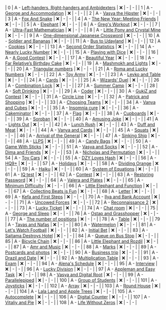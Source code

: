 | 0 | A - [Left-handers, Right-handers and Ambidexters](http://codeforces.com/contest/950/problem/A) | :x: | - | - |
| 1 | A - [George and Accommodation](http://codeforces.com/contest/467/problem/A) | :x: | - | - |
| 2 | A - [Vasya the Hipster](http://codeforces.com/contest/581/problem/A) | :x: | - | - |
| 3 | A - [Fox And Snake](http://codeforces.com/contest/510/problem/A) | :x: | - | - |
| 4 | A - [The New Year: Meeting Friends](http://codeforces.com/contest/723/problem/A) | :x: | - | - |
| 5 | A - [Elephant](http://codeforces.com/contest/617/problem/A) | :x: | - | - |
| 6 | A - [Greg's Workout](http://codeforces.com/contest/255/problem/A) | :x: | - | - |
| 7 | A - [Ultra-Fast Mathematician](http://codeforces.com/contest/61/problem/A) | :x: | - | - |
| 8 | A - [Little Pony and Crystal Mine](http://codeforces.com/contest/454/problem/A) | :x: | - | - |
| 9 | A - [One-dimensional Japanese Crossword](http://codeforces.com/contest/721/problem/A) | :x: | - | - |
| 10 | A - [Soldier and Bananas](http://codeforces.com/contest/546/problem/A) | :x: | - | - |
| 11 | A - [Bus to Udayland](http://codeforces.com/contest/711/problem/A) | :x: | - | - |
| 12 | A - [Cookies](http://codeforces.com/contest/129/problem/A) | :x: | - | - |
| 13 | A - [Second Order Statistics](http://codeforces.com/contest/22/problem/A) | :x: | - | - |
| 14 | A - [Nearly Lucky Number](http://codeforces.com/contest/110/problem/A) | :x: | - | - |
| 15 | A - [Playing with Dice](http://codeforces.com/contest/378/problem/A) | :x: | - | - |
| 16 | A - [A Good Contest](http://codeforces.com/contest/681/problem/A) | :x: | - | - |
| 17 | A - [Beautiful Year](http://codeforces.com/contest/271/problem/A) | :x: | - | - |
| 18 | A - [Far Relative’s Birthday Cake](http://codeforces.com/contest/629/problem/A) | :x: | - | - |
| 19 | A - [Mashmokh and Lights](http://codeforces.com/contest/415/problem/A) | :x: | - | - |
| 20 | A - [Triangular numbers](http://codeforces.com/contest/47/problem/A) | :x: | - | - |
| 21 | A - [Roma and Lucky Numbers](http://codeforces.com/contest/262/problem/A) | :x: | - | - |
| 22 | A - [Toy Army](http://codeforces.com/contest/84/problem/A) | :x: | - | - |
| 23 | A - [Levko and Table](http://codeforces.com/contest/361/problem/A) | :x: | - | - |
| 24 | A - [Cards](http://codeforces.com/contest/701/problem/A) | :x: | - | - |
| 25 | A - [Wizards' Duel](http://codeforces.com/contest/591/problem/A) | :x: | - | - |
| 26 | A - [Combination Lock](http://codeforces.com/contest/540/problem/A) | :x: | - | - |
| 27 | A - [Summer Camp](http://codeforces.com/contest/672/problem/A) | :x: | - | - |
| 28 | A - [Soft Drinking](http://codeforces.com/contest/151/problem/A) | :x: | - | - |
| 29 | A - [Coder](http://codeforces.com/contest/384/problem/A) | :x: | - | - |
| 30 | A - [GukiZ and Contest](http://codeforces.com/contest/551/problem/A) | :x: | - | - |
| 31 | A - [Circle Line](http://codeforces.com/contest/278/problem/A) | :x: | - | - |
| 32 | A - [Patrick and Shopping](http://codeforces.com/contest/599/problem/A) | :x: | - | - |
| 33 | A - [Choosing Teams](http://codeforces.com/contest/432/problem/A) | :x: | - | - |
| 34 | A - [Vanya and Cubes](http://codeforces.com/contest/492/problem/A) | :x: | - | - |
| 35 | A - [Insomnia cure](http://codeforces.com/contest/148/problem/A) | :x: | - | - |
| 36 | A - [Cakeminator](http://codeforces.com/contest/330/problem/A) | :x: | - | - |
| 37 | A - [Flag](http://codeforces.com/contest/16/problem/A) | :x: | - | - |
| 38 | A - [Cupboards](http://codeforces.com/contest/248/problem/A) | :x: | - | - |
| 39 | A - [Soroban](http://codeforces.com/contest/363/problem/A) | :x: | - | - |
| 40 | A - [Amusing Joke](http://codeforces.com/contest/141/problem/A) | :x: | - | - |
| 41 | A - [Lights Out](http://codeforces.com/contest/275/problem/A) | :x: | - | - |
| 42 | A - [Lunch Rush](http://codeforces.com/contest/276/problem/A) | :x: | - | - |
| 43 | A - [Duff and Meat](http://codeforces.com/contest/588/problem/A) | :x: | - | - |
| 44 | A - [Vanya and Cards](http://codeforces.com/contest/401/problem/A) | :x: | - | - |
| 45 | A - [Squats](http://codeforces.com/contest/424/problem/A) | :x: | - | - |
| 46 | A - [Arrival of the General](http://codeforces.com/contest/144/problem/A) | :x: | - | - |
| 47 | A - [Sinking Ship](http://codeforces.com/contest/63/problem/A) | :x: | - | - |
| 48 | A - [LLPS](http://codeforces.com/contest/202/problem/A) | :x: | - | - |
| 49 | A - [Candy Bags](http://codeforces.com/contest/334/problem/A) | :x: | - | - |
| 50 | A - [Game With Sticks](http://codeforces.com/contest/451/problem/A) | :x: | - | - |
| 51 | A - [Vasya and Socks](http://codeforces.com/contest/460/problem/A) | :x: | - | - |
| 52 | A - [Dima and Friends](http://codeforces.com/contest/272/problem/A) | :x: | - | - |
| 53 | A - [Nicholas and Permutation](http://codeforces.com/contest/676/problem/A) | :x: | - | - |
| 54 | A - [Toy Cars](http://codeforces.com/contest/545/problem/A) | :x: | - | - |
| 55 | A - [DZY Loves Hash](http://codeforces.com/contest/447/problem/A) | :x: | - | - |
| 56 | A - [HQ9+](http://codeforces.com/contest/133/problem/A) | :x: | - | - |
| 57 | A - [Holidays](http://codeforces.com/contest/670/problem/A) | :x: | - | - |
| 58 | A - [Dividing Orange](http://codeforces.com/contest/244/problem/A) | :x: | - | - |
| 59 | A - [Haiku](http://codeforces.com/contest/78/problem/A) | :x: | - | - |
| 60 | A - [System of Equations](http://codeforces.com/contest/214/problem/A) | :x: | - | - |
| 61 | A - [IQ test](http://codeforces.com/contest/25/problem/A) | :x: | - | - |
| 62 | A - [Contest](http://codeforces.com/contest/501/problem/A) | :x: | - | - |
| 63 | A - [Restoring Password](http://codeforces.com/contest/94/problem/A) | :x: | - | - |
| 64 | A - [Valera and Plates](http://codeforces.com/contest/369/problem/A) | :x: | - | - |
| 65 | A - [Minimum Difficulty](http://codeforces.com/contest/496/problem/A) | :x: | - | - |
| 66 | A - [Little Elephant and Function](http://codeforces.com/contest/221/problem/A) | :x: | - | - |
| 67 | A - [Collecting Beats is Fun](http://codeforces.com/contest/373/problem/A) | :x: | - | - |
| 68 | A - [Letter](http://codeforces.com/contest/14/problem/A) | :x: | - | - |
| 69 | A - [Kefa and First Steps](http://codeforces.com/contest/580/problem/A) | :x: | - | - |
| 70 | A - [Ilya and Bank Account](http://codeforces.com/contest/313/problem/A) | :x: | - | - |
| 71 | A - [Uncowed Forces](http://codeforces.com/contest/604/problem/A) | :x: | - | - |
| 72 | A - [Reconnaissance 2](http://codeforces.com/contest/34/problem/A) | :x: | - | - |
| 73 | A - [Lucky Ticket](http://codeforces.com/contest/146/problem/A) | :x: | - | - |
| 74 | A - [Chat room](http://codeforces.com/contest/58/problem/A) | :x: | - | - |
| 75 | A - [George and Sleep](http://codeforces.com/contest/387/problem/A) | :x: | - | - |
| 76 | A - [Ostap and Grasshopper](http://codeforces.com/contest/735/problem/A) | :x: | - | - |
| 77 | A - [The number of positions](http://codeforces.com/contest/124/problem/A) | :x: | - | - |
| 78 | A - [Table](http://codeforces.com/contest/359/problem/A) | :x: | - | - |
| 79 | A - [Tavas and Nafas](http://codeforces.com/contest/535/problem/A) | :x: | - | - |
| 80 | A - [Watermelon](http://codeforces.com/contest/4/problem/A) | :x: | - | - |
| 81 | A - [Let's Watch Football](http://codeforces.com/contest/195/problem/A) | :x: | - | - |
| 82 | A - [Initial Bet](http://codeforces.com/contest/478/problem/A) | :x: | - | - |
| 83 | A - [Saitama Destroys Hotel](http://codeforces.com/contest/608/problem/A) | :x: | - | - |
| 84 | A - [Queue on Bus Stop](http://codeforces.com/contest/435/problem/A) | :x: | - | - |
| 85 | A - [Bicycle Chain](http://codeforces.com/contest/215/problem/A) | :x: | - | - |
| 86 | A - [Little Elephant and Rozdil](http://codeforces.com/contest/205/problem/A) | :x: | - | - |
| 87 | A - [Amr and Music](http://codeforces.com/contest/507/problem/A) | :x: | - | - |
| 88 | A - [Marks](http://codeforces.com/contest/152/problem/A) | :x: | - | - |
| 89 | A - [Postcards and photos](http://codeforces.com/contest/137/problem/A) | :x: | - | - |
| 90 | A - [Business trip](http://codeforces.com/contest/149/problem/A) | :x: | - | - |
| 91 | A - [Drazil and Date](http://codeforces.com/contest/515/problem/A) | :x: | - | - |
| 92 | A - [Multiplication Table](http://codeforces.com/contest/577/problem/A) | :x: | - | - |
| 93 | A - [Exam](http://codeforces.com/contest/534/problem/A) | :x: | - | - |
| 94 | A - [Alena's Schedule](http://codeforces.com/contest/586/problem/A) | :x: | - | - |
| 95 | A - [Interview](http://codeforces.com/contest/631/problem/A) | :x: | - | - |
| 96 | A - [Lucky Division](http://codeforces.com/contest/122/problem/A) | :x: | - | - |
| 97 | A - [Appleman and Easy Task](http://codeforces.com/contest/462/problem/A) | :x: | - | - |
| 98 | A - [Vasya and Digital Root](http://codeforces.com/contest/355/problem/A) | :x: | - | - |
| 99 | A - [Parallelepiped](http://codeforces.com/contest/224/problem/A) | :x: | - | - |
| 100 | A - [Group of Students](http://codeforces.com/contest/357/problem/A) | :x: | - | - |
| 101 | A - [Joysticks](http://codeforces.com/contest/651/problem/A) | :x: | - | - |
| 102 | A - [Array](http://codeforces.com/contest/300/problem/A) | :x: | - | - |
| 103 | A - [Round House](http://codeforces.com/contest/659/problem/A) | :x: | - | - |
| 104 | A - [Lala Land and Apple Trees](http://codeforces.com/contest/558/problem/A) | :x: | - | - |
| 105 | A - [Autocomplete](http://codeforces.com/contest/53/problem/A) | :x: | - | - |
| 106 | A - [Digital Counter](http://codeforces.com/contest/495/problem/A) | :x: | - | - |
| 107 | A - [Vitaliy and Pie](http://codeforces.com/contest/525/problem/A) | :x: | - | - |
| 108 | A - [Life Without Zeros](http://codeforces.com/contest/75/problem/A) | :x: | - | - |

